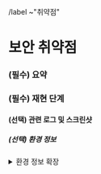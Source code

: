 /label ~"취약점"

보안 취약점
==
<!-- 취약점 요약 -->
### (필수) 요약


<!-- 취약점 재현 절차 -->
### (필수) 재현 단계


#### (선택) 관련 로그 및 스크린샷


##### (선택) 환경 정보

<details>
<summary>환경 정보 확장</summary>

<pre>

<!-- 환경에 대한 정보 기록 -->

</pre>
</details>
